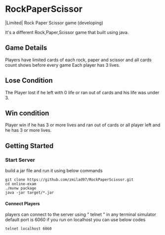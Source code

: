 # RockPaperScissor
|Limited| Rock Paper Scissor game (developing)

It's a different Rock,Paper,Scissor game that built using java.


## Game Details
Players have limited cards of each rock, paper and scissor and all cards count shows before every game
Each player has 3 lives.

## Lose Condition
The Player lost if he left with 0 life or ran out of cards and his life was under 3.

## Win condition
Player win if he has 3 or more lives and ran out of cards or all player left and he has 3 or more lives.

## Getting Started

### Start Server
build a jar file and run it using below commands

```
git clone https://github.com/zmilad97/RockPaperScissor.git
cd online-exam
./mvnw package
java -jar target/*.jar
```

#### Connect Players
players can connect to the server using " telnet " in any terminal simulator
default port is 6060
if you run on localhost you can use below codes


```
telnet localhost 6060
```
